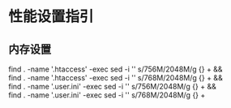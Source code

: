 # 性能设置指引


## 内存设置
find . -name '.htaccess' -exec sed -i '' s/756M/2048M/g {} + && \
find . -name '.htaccess' -exec sed -i '' s/768M/2048M/g {} + && \
find . -name '.user.ini' -exec sed -i '' s/756M/2048M/g {} + && \
find . -name '.user.ini' -exec sed -i '' s/768M/2048M/g {} +

